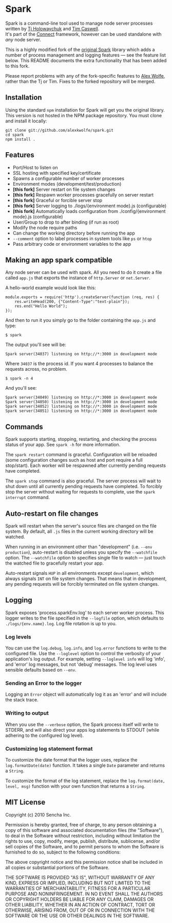 # Spark

Spark is a command-line tool used to manage node server processes written by [Tj Holowaychuk](http://github.com/visionmedia) and [Tim Caswell](http://github.com/creationix).  
It's part of the [Connect](http://github.com/senchalabs/connect) framework, however can be used standalone with _any_ node server.

This is a highly modified fork of the [original Spark](http://github.com/senchalabs/spark) library which adds a number of process management
and logging features &mdash; see the feature list below. This README documents the extra functionality that has been
added to this fork.  

Please report problems with any of the fork-specific features to [Alex Wolfe](http://github.com/alexkwolfe), 
rather than the Tj or Tim.  Fixes to the forked repository will be merged.

## Installation

Using the standard `npm` installation for Spark will get you the original library. This version is not hosted in the NPM package repository.
You must clone and install it locally:

    git clone git://github.com/alexkwolfe/spark.git
    cd spark
    npm install .

## Features

 - Port/Host to listen on
 - SSL hosting with specified key/certificate
 - Spawns a configurable number of worker processes
 - Environment modes (development/test/production)
 - **[this fork]** Server restart on file system changes
 - **[this fork]** Respawn worker processes gracefully on server restart
 - **[this fork]** Graceful or forcible server stop
 - **[this fork]** Server logging to ./logs/{environment mode}.js (configurable)
 - **[this fork]** Automatically loads configuration from ./config/{environment mode}.js (configurable)
 - User/Group to drop to after binding (if run as root)
 - Modify the node require paths
 - Can change the working directory before running the app
 - `--comment` option to label processes in system tools like `ps` or `htop`
 - Pass arbitrary code or environment variables to the app

## Making an app spark compatible

Any node server can be used with spark.  All you need to do it create a file called `app.js` that exports the instance of `http.Server` or `net.Server`.

A hello-world example would look like this:

    module.exports = require('http').createServer(function (req, res) {
        res.writeHead(200, {"Content-Type":"text-plain"});
        res.end("Hello World");
    });

And then to run it you simply go to the folder containing the `app.js` and type:

    $ spark

The output you'll see will be:

    Spark server(34037) listening on http://*:3000 in development mode

Where `34037` is the process id. If you want 4 processes to balance the requests across, no problem.

    $ spark -n 4

And you'll see:

    Spark server(34049) listening on http://*:3000 in development mode
    Spark server(34050) listening on http://*:3000 in development mode
    Spark server(34052) listening on http://*:3000 in development mode
    Spark server(34051) listening on http://*:3000 in development mode

## Commands

Spark supports starting, stopping, restarting, and checking the process status of your app. See
`spark -h` for more information.

The `spark restart` command is graceful. Configuration will be reloaded (some configuration 
changes such as host and port require a full stop/start). Each worker will be respawned after 
currently pending requests have completed. 

The `spark stop` command is also graceful. The server process will wait to shut down until
all currently pending requests have completed.  To forcibly stop the server without waiting
for requests to complete, use the `spark interrupt` command.

## Auto-restart on file changes

Spark will restart when the server's source files are changed on the file system. By default, 
all `.js` files in the current working directory will be watched. 

When running in an  environment other than "development" (i.e. `--env production`), auto-restart 
is disabled unless you specify the `--watchfile` option. The `--watchfile` option to specifies 
single file to watch &mdash; just touch the watched file to gracefully restart your app.

Auto-restart signals `HUP` in all environments except `development`, which always signals `INT`
on file system changes. That means that in development, any pending requests will be forcibly
terminated on file system changes.

## Logging

Spark exposes 'process.sparkEnv.log' to each server worker process. This logger writes to the
file specified in the `--logfile` option, which defaults to `./logs/{env.name}.log`. Log file rotation
is up to you.

### Log levels
You can use the `log.debug`, `log.info`, and `log.error` functions to write to the configured file. Use the
`--loglevel` option to control the verbosity of your application's log output. For example, setting 
`--loglevel info` will log 'info', and 'error' log messages, but not 'debug' messages. The log level
uses sensible defaults based on `--env`.

### Sending an Error to the logger

Logging an `Error` object will automatically log it as an 'error' and will include the stack trace.

### Writing to output

When you use the `--verbose` option, the Spark process itself will write to STDERR, and will also
direct your apps log statements to STDOUT (while adhering to the configured log level).

### Customizing log statement format

To customize the date format that the logger uses, replace the `log.formatDate(date)` function. It
takes a single `Date` parameter and returns a `String`.

To customize the format of the log statement, replace the `log.format(date, level, msg)` function with
your own function that returns a `String`.

## MIT License

Copyright (c) 2010 Sencha Inc.

Permission is hereby granted, free of charge, to any person obtaining a copy
of this software and associated documentation files (the "Software"), to deal
in the Software without restriction, including without limitation the rights
to use, copy, modify, merge, publish, distribute, sublicense, and/or sell
copies of the Software, and to permit persons to whom the Software is
furnished to do so, subject to the following conditions:

The above copyright notice and this permission notice shall be included in
all copies or substantial portions of the Software.

THE SOFTWARE IS PROVIDED "AS IS", WITHOUT WARRANTY OF ANY KIND, EXPRESS OR
IMPLIED, INCLUDING BUT NOT LIMITED TO THE WARRANTIES OF MERCHANTABILITY,
FITNESS FOR A PARTICULAR PURPOSE AND NONINFRINGEMENT. IN NO EVENT SHALL THE
AUTHORS OR COPYRIGHT HOLDERS BE LIABLE FOR ANY CLAIM, DAMAGES OR OTHER
LIABILITY, WHETHER IN AN ACTION OF CONTRACT, TORT OR OTHERWISE, ARISING FROM,
OUT OF OR IN CONNECTION WITH THE SOFTWARE OR THE USE OR OTHER DEALINGS IN
THE SOFTWARE.
